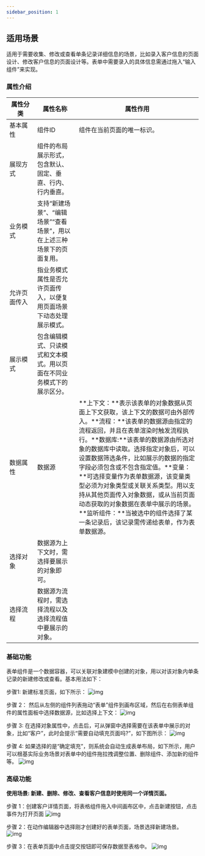 ```yaml
---
sidebar_position: 1
---
```


## **适用场景**

适用于需要收集、修改或查看单条记录详细信息的场景，比如录入客户信息的页面设计、修改客户信息的页面设计等。表单中需要录入的具体信息需通过拖入“输入组件”来实现。

### **属性介绍**
| 属性分类     | 属性名称                                                     | 属性作用                                                     |
| ------------ | ------------------------------------------------------------ | ------------------------------------------------------------ |
| 基本属性 <img width="600em"/>     | 组件ID                                                       | 组件在当前页面的唯一标识。                                   |
| 展现方式     | 组件的布局展示形式，包含默认、固定、垂直、行内、行内垂直。 |                                                              |
| 业务模式     | 支持“新建场景”、“编辑场景”“查看场景”，用以在上述三种场景下的页面复用。 |                                                              |
| 允许页面传入 | 指业务模式属性是否允许页面传入，以便复用页面场景下动态处理展示模式。 |                                                              |
| 展示模式     | 包含编辑模式、只读模式和文本模式。用以页面在不同业务模式下的展示区分。 |                                                              |
| 数据属性     | 数据源                                                       | **上下文：**表示该表单的对象数据从页面上下文获取，该上下文的数据可由外部传入。**流程：**该表单的数据源由指定的流程返回，并且在表单渲染时触发流程执行。**数据库:**该表单的数据源由所选对象的数据库中读取。选择指定对象后，可以设置数据筛选条件，比如展示的数据的指定字段必须包含或不包含指定值。**变量：**可选择变量作为表单数据源，该变量类型必须为对象类型或关联关系类型。用以支持从其他页面传入对象数据，或从当前页面动态获取的对象数据在表单中展示的场景。**监听组件：**当被选中的组件选择了某一条记录后，该记录需传递给表单，作为表单数据源。 |
| 选择对象     | 数据源为上下文时，需选择要展示的对象即可。                  |                                                              |
| 选择流程     | 数据源为流程时，需选择流程以及选择流程值中要展示的对象。     |                                                              |

### **基础功能**
表单组件是一个数据容器，可以关联对象建模中创建的对象，用以对该对象内单条记录的新建修改或查看。基本用法如下：

步骤1: 新建标准页面，如下所示：
![img](https://main.qcloudimg.com/raw/4da4d16900d8769966cfbe719584f40c.png)

步骤 2： 然后从左侧的组件列表拖动“表单”组件到画布区域，然后在右侧表单组件的属性面板中选择数据源，比如选择上下文：
![img](https://qcloudimg.tencent-cloud.cn/raw/4f5c436984d52dd1cf594c380253076c.png)

步骤 3: 在选择对象属性中，点击后，可从弹窗中选择需要在该表单中展示的对象，比如“客户”，此时会提示“需要自动填充页面吗?”，如下图所示：
![img](https://qcloudimg.tencent-cloud.cn/raw/c013af2506ed8eb13c0c4a5b1b7190a2.png)

步骤 4: 如果选择的是“确定填充”，则系统会自动生成表单布局，如下所示，用户可以根基实际业务场景对表单中的组件拖拉拽调整位置、删除组件、添加新的组件等。
![img](https://qcloudimg.tencent-cloud.cn/raw/fb98b9d0fa8a81a453c5cf0d2a90df5b.png)

### **高级功能**
**使用场景: 新建、删除、修改、查看客户信息时使用同一个详情页面。**

步骤 1：创建客户详情页面，将表格组件拖入中间画布区中，点击新建按钮，点击事件为打开页面
![img](https://qcloudimg.tencent-cloud.cn/raw/b3124b11545c2822fe5dfc01e6134909.png)

步骤 2：在动作编辑器中选择刚才创建好的表单页面，场景选择新建场景。
![img](https://qcloudimg.tencent-cloud.cn/raw/7bfa0892a8951da648557013fdf6ec6b.png)

步骤 3：在表单页面中点击提交按钮即可保存数据至表格中。
![img](https://qcloudimg.tencent-cloud.cn/raw/1c0594aba4d1881d00ea50e7c3c3663a.png)